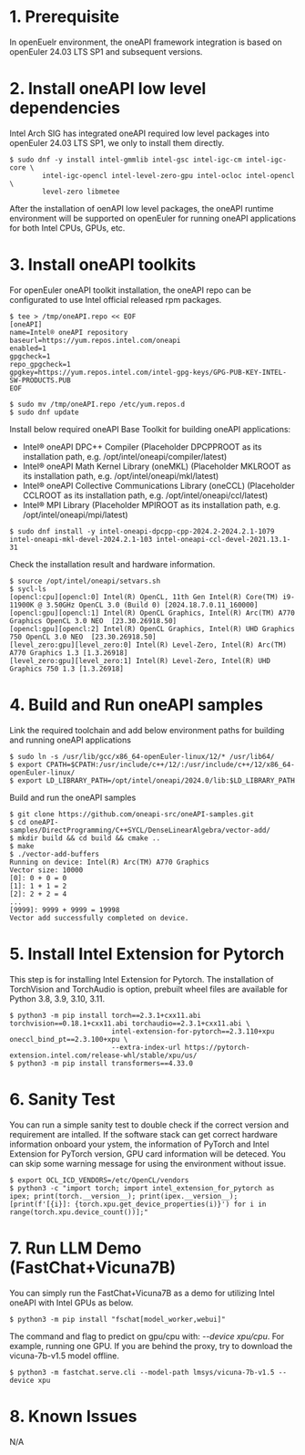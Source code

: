 # 1. Prerequisite

In openEuelr environment, the oneAPI framework integration is based on openEuler 24.03 LTS SP1 and subsequent versions.

# 2. Install oneAPI low level dependencies

Intel Arch SIG has integrated oneAPI required low level packages into openEuler 24.03 LTS SP1, we only to install them directly.

```
$ sudo dnf -y install intel-gmmlib intel-gsc intel-igc-cm intel-igc-core \
        intel-igc-opencl intel-level-zero-gpu intel-ocloc intel-opencl \
        level-zero libmetee
```

After the installation of oenAPI low level packages, the oneAPI runtime environment will be
supported on openEuler for running oneAPI applications for both Intel CPUs, GPUs, etc.

# 3. Install oneAPI toolkits

For openEuler oneAPI toolkit installation, the oneAPI repo can be configurated to use Intel official released rpm packages.

```
$ tee > /tmp/oneAPI.repo << EOF
[oneAPI]
name=Intel® oneAPI repository
baseurl=https://yum.repos.intel.com/oneapi
enabled=1
gpgcheck=1
repo_gpgcheck=1
gpgkey=https://yum.repos.intel.com/intel-gpg-keys/GPG-PUB-KEY-INTEL-SW-PRODUCTS.PUB
EOF
```

```
$ sudo mv /tmp/oneAPI.repo /etc/yum.repos.d
$ sudo dnf update
```

Install below required oneAPI Base Toolkit for building oneAPI applications:
* Intel® oneAPI DPC++ Compiler (Placeholder DPCPPROOT as its installation path, e.g. /opt/intel/oneapi/compiler/latest)
* Intel® oneAPI Math Kernel Library (oneMKL) (Placeholder MKLROOT as its installation path, e.g. /opt/intel/oneapi/mkl/latest)
* Intel® oneAPI Collective Communications Library (oneCCL) (Placeholder CCLROOT as its installation path, e.g. /opt/intel/oneapi/ccl/latest)
* Intel® MPI Library (Placeholder MPIROOT as its installation path, e.g. /opt/intel/oneapi/mpi/latest)

```
$ sudo dnf install -y intel-oneapi-dpcpp-cpp-2024.2-2024.2.1-1079 intel-oneapi-mkl-devel-2024.2.1-103 intel-oneapi-ccl-devel-2021.13.1-31
```

Check the installation result and hardware information.
```
$ source /opt/intel/oneapi/setvars.sh
$ sycl-ls
[opencl:cpu][opencl:0] Intel(R) OpenCL, 11th Gen Intel(R) Core(TM) i9-11900K @ 3.50GHz OpenCL 3.0 (Build 0) [2024.18.7.0.11_160000]
[opencl:gpu][opencl:1] Intel(R) OpenCL Graphics, Intel(R) Arc(TM) A770 Graphics OpenCL 3.0 NEO  [23.30.26918.50]
[opencl:gpu][opencl:2] Intel(R) OpenCL Graphics, Intel(R) UHD Graphics 750 OpenCL 3.0 NEO  [23.30.26918.50]
[level_zero:gpu][level_zero:0] Intel(R) Level-Zero, Intel(R) Arc(TM) A770 Graphics 1.3 [1.3.26918]
[level_zero:gpu][level_zero:1] Intel(R) Level-Zero, Intel(R) UHD Graphics 750 1.3 [1.3.26918]

```

# 4. Build and Run oneAPI samples

Link the required toolchain and add below environment paths for building and running oneAPI applications

```
$ sudo ln -s /usr/lib/gcc/x86_64-openEuler-linux/12/* /usr/lib64/
$ export CPATH=$CPATH:/usr/include/c++/12/:/usr/include/c++/12/x86_64-openEuler-linux/
$ export LD_LIBRARY_PATH=/opt/intel/oneapi/2024.0/lib:$LD_LIBRARY_PATH
```

Build and run the oneAPI samples

```
$ git clone https://github.com/oneapi-src/oneAPI-samples.git
$ cd oneAPI-samples/DirectProgramming/C++SYCL/DenseLinearAlgebra/vector-add/
$ mkdir build && cd build && cmake ..
$ make
$ ./vector-add-buffers
Running on device: Intel(R) Arc(TM) A770 Graphics
Vector size: 10000
[0]: 0 + 0 = 0
[1]: 1 + 1 = 2
[2]: 2 + 2 = 4
...
[9999]: 9999 + 9999 = 19998
Vector add successfully completed on device.
```

# 5. Install Intel Extension for Pytorch

This step is for installing Intel Extension for Pytorch. The installation of TorchVision and TorchAudio is option, prebuilt wheel files are available for Python 3.8, 3.9, 3.10, 3.11.

```
$ python3 -m pip install torch==2.3.1+cxx11.abi torchvision==0.18.1+cxx11.abi torchaudio==2.3.1+cxx11.abi \
                         intel-extension-for-pytorch==2.3.110+xpu oneccl_bind_pt==2.3.100+xpu \
						 --extra-index-url https://pytorch-extension.intel.com/release-whl/stable/xpu/us/
$ python3 -m pip install transformers==4.33.0
```
# 6. Sanity Test
You can run a simple sanity test to double check if the correct version and requirement are intalled. If the software stack can get correct hardware information onboard your ystem, the information of PyTorch and Intel Extension for PyTorch version, GPU card information will be deteced. You can skip some warning message for using the environment without issue.
```
$ export OCL_ICD_VENDORS=/etc/OpenCL/vendors
$ python3 -c "import torch; import intel_extension_for_pytorch as ipex; print(torch.__version__); print(ipex.__version__); [print(f'[{i}]: {torch.xpu.get_device_properties(i)}') for i in range(torch.xpu.device_count())];"
```

# 7. Run LLM Demo (FastChat+Vicuna7B)
You can simply run the FastChat+Vicuna7B as a demo for utilizing Intel oneAPI with Intel GPUs as below.

```
$ python3 -m pip install "fschat[model_worker,webui]"
```

The command and flag to predict on gpu/cpu with: *--device xpu/cpu*. For example, running one GPU. If you are behind the proxy, try to download the vicuna-7b-v1.5 model offline.

```
$ python3 -m fastchat.serve.cli --model-path lmsys/vicuna-7b-v1.5 --device xpu
```

# 8. Known Issues
N/A
